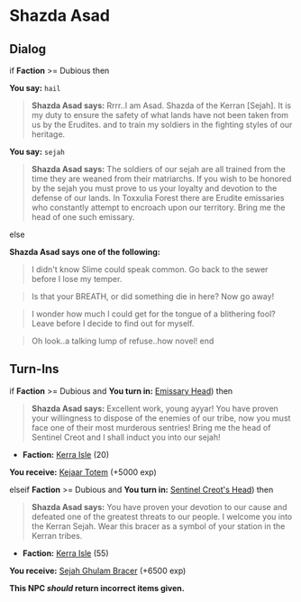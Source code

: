 # Shazda Asad
## Dialog

if **Faction** >= Dubious then


**You say:** `hail`




>**Shazda Asad says:** Rrrr..I am  Asad. Shazda of the Kerran [Sejah]. It is my duty to ensure the safety of what lands have not been taken from us by the Erudites. and to train my soldiers in the fighting styles of our heritage.


**You say:** `sejah`




>**Shazda Asad says:** The soldiers of our sejah are all trained from the time they are weaned from their matriarchs. If you wish to be honored by the sejah you must prove to us your loyalty and devotion to the defense of our lands. In Toxxulia Forest there are Erudite emissaries who constantly attempt to encroach upon our territory. Bring me the head of one such emissary.


else


**Shazda Asad says one of the following:**

>I didn't know Slime could speak common.  Go back to the sewer before I lose my temper.

>Is that your BREATH, or did something die in here?  Now go away!

>I wonder how much I could get for the tongue of a blithering fool?  Leave before I decide to find out for myself.

>Oh look..a talking lump of refuse..how novel!
end

## Turn-Ins



if **Faction** >= Dubious and  **You turn in:** [Emissary Head](/item/12319)) then


>**Shazda Asad says:** Excellent work, young ayyar! You have proven your willingness to dispose of the enemies of our tribe, now you must face one of their most murderous sentries! Bring me the head of Sentinel Creot and I shall induct you into our sejah!


* __Faction:__ [Kerra Isle](/faction/382) (20)



 **You receive:**  [Kejaar Totem](/item/10343) (+5000 exp)

elseif **Faction** >= Dubious and  **You turn in:** [Sentinel Creot's Head](/item/12438)) then


>**Shazda Asad says:** You have proven your devotion to our cause and defeated one of the greatest threats to our people. I welcome you into the Kerran Sejah. Wear this bracer as a symbol of your station in the Kerran tribes.


* __Faction:__ [Kerra Isle](/faction/382) (55)


 **You receive:**  [Sejah Ghulam Bracer](/item/3147) (+6500 exp)

**This NPC *should* return incorrect items given.**






